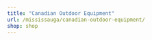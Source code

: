 ```yaml
---
title: "Canadian Outdoor Equipment"
url: /mississauga/canadian-outdoor-equipment/
shop: shop
---
```

